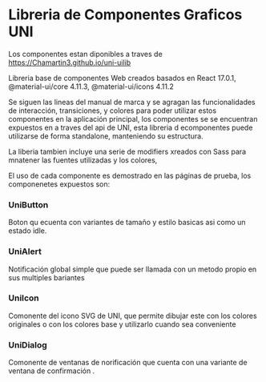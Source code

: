 # Libreria de Componentes Graficos UNI

Los componentes estan diponibles a traves de https://Chamartin3.github.io/uni-uilib

Libreria base de componentes Web creados basados en  React 17.0.1,  @material-ui/core 4.11.3, @material-ui/icons 4.11.2 



Se siguen las lineas del manual de marca y se agragan las funcionalidades de interacción, transiciones, y colores para poder utilizar estos componentes en la aplicación principal, los componentes se se encuentran expuestos en a traves del api de UNI, esta libreria d ecomponentes puede utilizarse de forma standalone, manteniendo su estructura.

La liberia tambien incluye una serie de modifiers xreados con  Sass para mnatener las fuentes utilizadas y los colores, 

El uso de cada componente es demostrado en las páginas de prueba, los componenetes expuestos son:

### UniButton 

Boton qu ecuenta con variantes de tamaño y estilo basicas asi como un estado idle.

### UniAlert 

Notificación global simple que puede ser llamada con un metodo propio en sus multiples bariantes

### UniIcon 

Comonente del icono SVG de UNI, que permite dibujar este con los colores originales o con los colores base y utilizarlo cuando sea conveniente

### UniDialog

Comonente de ventanas de norificación que cuenta con una variante de ventana de confirmación .




